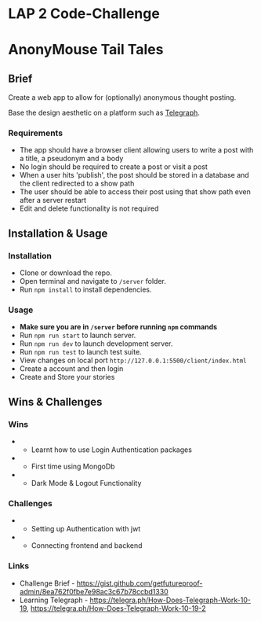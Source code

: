 # LAP 2 Code-Challenge

# AnonyMouse Tail Tales

## Brief

Create a web app to allow for (optionally) anonymous thought posting.

Base the design aesthetic on a platform such as [Telegraph](https://telegra.ph/).

### Requirements

- The app should have a browser client allowing users to write a post with a title, a pseudonym and a body
- No login should be required to create a post or visit a post
- When a user hits 'publish', the post should be stored in a database and the client redirected to a show path
- The user should be able to access their post using that show path even after a server restart
- Edit and delete functionality is not required

## Installation & Usage

### Installation

- Clone or download the repo.
- Open terminal and navigate to `/server` folder.
- Run `npm install` to install dependencies.

### Usage

- **Make sure you are in `/server` before running `npm` commands**
- Run `npm run start` to launch server.
- Run `npm run dev` to launch development server.
- Run `npm run test` to launch test suite.
- View changes on local port `http://127.0.0.1:5500/client/index.html`
- Create a account and then login
- Create and Store your stories

## Wins & Challenges

### Wins

- - Learnt how to use Login Authentication packages
- - First time using MongoDb
- - Dark Mode & Logout Functionality

### Challenges

- - Setting up Authentication with jwt
- - Connecting frontend and backend

### Links

- Challenge Brief - https://gist.github.com/getfutureproof-admin/8ea762f0fbe7e98ac3c67b78ccbd1330
- Learning Telegraph - https://telegra.ph/How-Does-Telegraph-Work-10-19, https://telegra.ph/How-Does-Telegraph-Work-10-19-2
